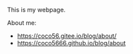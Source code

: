 This is my webpage.

About me: 
* https://coco56.gitee.io/blog/about/
* https://coco5666.github.io/blog/about
